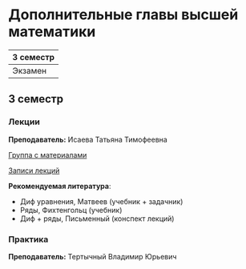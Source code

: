# Дополнительные главы высшей математики

|3 семестр|
|---|
|Экзамен|

## 3 семестр
### Лекции

**Преподаватель:** Исаева Татьяна Тимофеевна

[Группа с материалами](https://vk.com/club193548696)

[Записи лекций](https://www.youtube.com/playlist?list=PLj7ewET2KEJxltgdxMv23dKzFmztEno1v)

**Рекомендуемая литература**:

* Диф уравнения, Матвеев (учебник + задачник)
* Ряды, Фихтенгольц (учебник)
* Диф + ряды, Письменный (конспект лекций)

### Практика

**Преподаватель:** Тертычный Владимир Юрьевич
